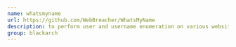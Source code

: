 ```yaml
---
name: whatsmyname
url: https://github.com/WebBreacher/WhatsMyName
description: to perform user and username enumeration on various websites. URL : https://github.com/WebBreacher/WhatsMyName Groups : blackarch blackarch-social blackarch-recon
group: blackarch
---
```

